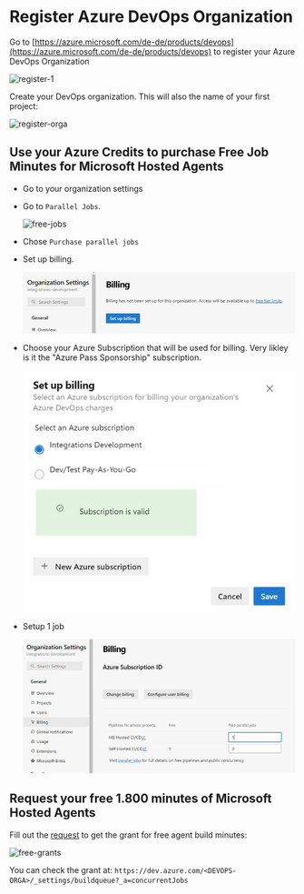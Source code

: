# Register Azure DevOps Organization

Go to [https://azure.microsoft.com/de-de/products/devops](https://azure.microsoft.com/de-de/products/devops) to register your Azure DevOps Organization

![register-1](_images/register-1.png)

Create your DevOps organization. This will also the name of your first project:

![register-orga](_images/register-orga.png)

## Use your Azure Credits to purchase Free Job Minutes for Microsoft Hosted Agents

- Go to your organization settings

- Go to `Parallel Jobs`. 

    ![free-jobs](_images/free-jobs.png)

- Chose `Purchase parallel jobs`

- Set up billing.

    ![billing](_images/billing.jpg)

- Choose your Azure Subscription that will be used for billing. Very likley is it the "Azure Pass Sponsorship" subscription.    

    ![subscription](_images/subscription.jpg)

- Setup 1 job

    ![job](_images/job.jpg)

## Request your free 1.800 minutes of Microsoft Hosted Agents

Fill out the [request](https://aka.ms/azpipelines-parallelism-request) to get the grant for free agent build minutes:

![free-grants](_images/free-grants.png)

You can check the grant at: `https://dev.azure.com/<DEVOPS-ORGA>/_settings/buildqueue?_a=concurrentJobs`
